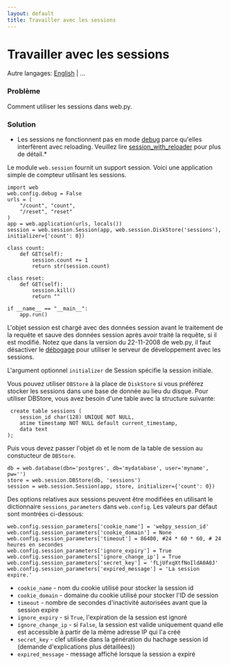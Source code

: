 ```yaml
---
layout: default
title: Travailler avec les sessions
---
```


# Travailler avec les sessions

Autre langages: [English](/../sessions) | ...

### Problème

Comment utiliser les sessions dans web.py.

### Solution

* Les sessions ne fonctionnent pas en mode [debug](./tutorial.fr#debug) parce qu'elles interfèrent avec reloading. Veuillez lire [session_with_reloader](/session_with_reloader) pour plus de détail.*

Le module `web.session` fournit un support session. Voici une application simple de compteur utilisant les sessions.

    import web
    web.config.debug = False
    urls = (
        "/count", "count",
        "/reset", "reset"
    )
    app = web.application(urls, locals())
    session = web.session.Session(app, web.session.DiskStore('sessions'), initializer={'count': 0})

    class count:
        def GET(self):
            session.count += 1
            return str(session.count)

    class reset:
        def GET(self):
            session.kill()
            return ""

    if __name__ == "__main__":
        app.run()

L'objet session est chargé avec des données session avant le traitement de la requête et sauve des données session après avoir traité la requête, si il est modifié. Notez que dans la version du 22-11-2008 de web.py, il faut désactiver le [débogage](./tutorial.fr#debug) pour utiliser le serveur de développement avec les sessions.

L'argument optionnel `initializer` de Session spécifie la session initiale.

Vous pouvez utiliser `DBStore` à la place de `DiskStore` si vous préférez stocker les sessions dans une base de donnée au lieu du disque. Pour utiliser DBStore, vous avez besoin d'une table avec la structure suivante:

     create table sessions (
        session_id char(128) UNIQUE NOT NULL,
        atime timestamp NOT NULL default current_timestamp,
        data text
    );

Puis vous devez passer l'objet `db` et le nom de la table de session au constucteur de `DBStore`.

    db = web.database(dbn='postgres', db='mydatabase', user='myname', pw='')
    store = web.session.DBStore(db, 'sessions')
    session = web.session.Session(app, store, initializer={'count': 0})

Des options relatives aux sessions peuvent être modifiées en utilisant le dictionnaire `sessions_parameters` dans `web.config`. Les valeurs par défaut sont montrées ci-dessous:

    web.config.session_parameters['cookie_name'] = 'webpy_session_id'
    web.config.session_parameters['cookie_domain'] = None
    web.config.session_parameters['timeout'] = 86400, #24 * 60 * 60, # 24 heures en secondes
    web.config.session_parameters['ignore_expiry'] = True
    web.config.session_parameters['ignore_change_ip'] = True
    web.config.session_parameters['secret_key'] = 'fLjUfxqXtfNoIldA0A0J'
    web.config.session_parameters['expired_message'] = 'La session expire.'

 * `cookie_name` - nom du cookie utilisé pour stocker la session id
 * `cookie_domain` - domaine du cookie utilisé pour stocker l'ID de session
 * `timeout` - nombre de secondes d'inactivité autorisées avant que la session expire
 * `ignore_expiry` - si `True`, l'expiration de la session est ignoré
 * `ignore_change_ip` - si `False`, la session est valide uniquement quand elle est accessible à partir de la même adresse IP qui l'a créé
 * `secret_key`       - clef utilisée dans la génération du hachage session id (demande d'explications plus détaillées))
 * `expired_message`  - message affiché lorsque la session a expiré
